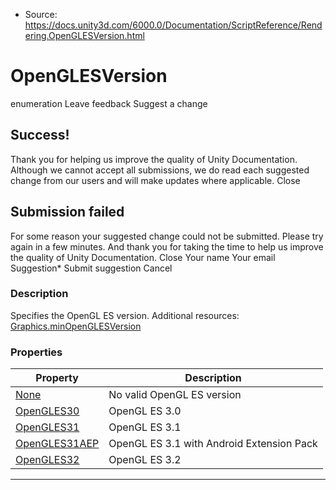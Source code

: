 * Source: https://docs.unity3d.com/6000.0/Documentation/ScriptReference/Rendering.OpenGLESVersion.html

# OpenGLESVersion
enumeration
Leave feedback
Suggest a change
## Success!
Thank you for helping us improve the quality of Unity Documentation. Although we cannot accept all submissions, we do read each suggested change from our users and will make updates where applicable.
Close
## Submission failed
For some reason your suggested change could not be submitted. Please <a>try again</a> in a few minutes. And thank you for taking the time to help us improve the quality of Unity Documentation.
Close
Your name Your email Suggestion* Submit suggestion
Cancel
### Description
Specifies the OpenGL ES version.
Additional resources: [Graphics.minOpenGLESVersion](https://docs.unity3d.com/6000.0/Documentation/ScriptReference/Graphics-minOpenGLESVersion.html)
### Properties
Property | Description  
---|---  
[None](https://docs.unity3d.com/6000.0/Documentation/ScriptReference/Rendering.OpenGLESVersion.None.html) | No valid OpenGL ES version  
[OpenGLES30](https://docs.unity3d.com/6000.0/Documentation/ScriptReference/Rendering.OpenGLESVersion.OpenGLES30.html) | OpenGL ES 3.0  
[OpenGLES31](https://docs.unity3d.com/6000.0/Documentation/ScriptReference/Rendering.OpenGLESVersion.OpenGLES31.html) | OpenGL ES 3.1  
[OpenGLES31AEP](https://docs.unity3d.com/6000.0/Documentation/ScriptReference/Rendering.OpenGLESVersion.OpenGLES31AEP.html) | OpenGL ES 3.1 with Android Extension Pack  
[OpenGLES32](https://docs.unity3d.com/6000.0/Documentation/ScriptReference/Rendering.OpenGLESVersion.OpenGLES32.html) | OpenGL ES 3.2  
* * *
